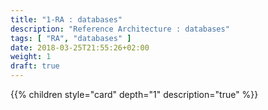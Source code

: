 ```yaml
---
title: "1-RA : databases"
description: "Reference Architecture : databases"
tags: [ "RA", "databases" ]
date: 2018-03-25T21:55:26+02:00
weight: 1
draft: true
---
```

{{% children style="card" depth="1"  description="true" %}}
